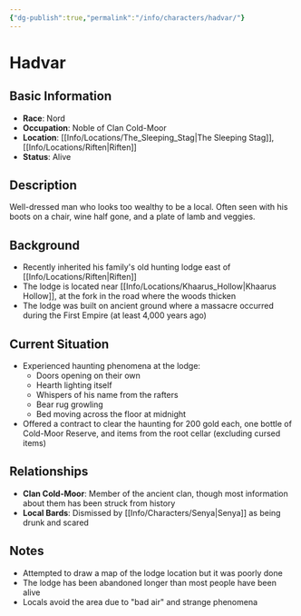 ```yaml
---
{"dg-publish":true,"permalink":"/info/characters/hadvar/"}
---
```


# Hadvar

## Basic Information
- **Race**: Nord
- **Occupation**: Noble of Clan Cold-Moor
- **Location**: [[Info/Locations/The_Sleeping_Stag\|The Sleeping Stag]], [[Info/Locations/Riften\|Riften]]
- **Status**: Alive

## Description
Well-dressed man who looks too wealthy to be a local. Often seen with his boots on a chair, wine half gone, and a plate of lamb and veggies.

## Background
- Recently inherited his family's old hunting lodge east of [[Info/Locations/Riften\|Riften]]
- The lodge is located near [[Info/Locations/Khaarus_Hollow\|Khaarus Hollow]], at the fork in the road where the woods thicken
- The lodge was built on ancient ground where a massacre occurred during the First Empire (at least 4,000 years ago)

## Current Situation
- Experienced haunting phenomena at the lodge:
  - Doors opening on their own
  - Hearth lighting itself
  - Whispers of his name from the rafters
  - Bear rug growling
  - Bed moving across the floor at midnight
- Offered a contract to clear the haunting for 200 gold each, one bottle of Cold-Moor Reserve, and items from the root cellar (excluding cursed items)

## Relationships
- **Clan Cold-Moor**: Member of the ancient clan, though most information about them has been struck from history
- **Local Bards**: Dismissed by [[Info/Characters/Senya\|Senya]] as being drunk and scared

## Notes
- Attempted to draw a map of the lodge location but it was poorly done
- The lodge has been abandoned longer than most people have been alive
- Locals avoid the area due to "bad air" and strange phenomena 